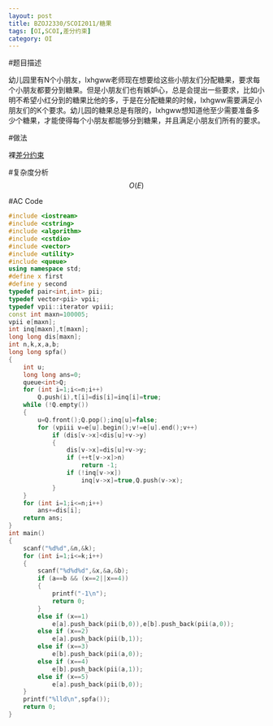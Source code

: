 ```yaml
---
layout: post
title: BZOJ2330/SCOI2011/糖果
tags: [OI,SCOI,差分约束]
category: OI
---
```


#题目描述

幼儿园里有N个小朋友，lxhgww老师现在想要给这些小朋友们分配糖果，要求每个小朋友都要分到糖果。但是小朋友们也有嫉妒心，总是会提出一些要求，比如小明不希望小红分到的糖果比他的多，于是在分配糖果的时候，lxhgww需要满足小朋友们的K个要求。幼儿园的糖果总是有限的，lxhgww想知道他至少需要准备多少个糖果，才能使得每个小朋友都能够分到糖果，并且满足小朋友们所有的要求。

#做法

裸[差分约束](http://zh.wikipedia.org/wiki/%E5%B7%AE%E5%88%86%E7%BA%A6%E6%9D%9F%E7%B3%BB%E7%BB%9F)

#复杂度分析
$$O(E)$$

#AC Code

```cpp
#include <iostream>
#include <cstring>
#include <algorithm>
#include <cstdio>
#include <vector>
#include <utility>
#include <queue>
using namespace std;
#define x first
#define y second
typedef pair<int,int> pii;
typedef vector<pii> vpii;
typedef vpii::iterator vpiii;
const int maxn=100005;
vpii e[maxn];
int inq[maxn],t[maxn];
long long dis[maxn];
int n,k,x,a,b;
long long spfa()
{
    int u;
    long long ans=0;
    queue<int>Q;
    for (int i=1;i<=n;i++)
        Q.push(i),t[i]=dis[i]=inq[i]=true;
    while (!Q.empty())
    {
        u=Q.front();Q.pop();inq[u]=false;
        for (vpiii v=e[u].begin();v!=e[u].end();v++)
            if (dis[v->x]<dis[u]+v->y)
            {
                dis[v->x]=dis[u]+v->y;
                if (++t[v->x]>n)
                    return -1;
                if (!inq[v->x])
                    inq[v->x]=true,Q.push(v->x);
            }
    }
    for (int i=1;i<=n;i++)
        ans+=dis[i];
    return ans;
}
int main()
{
    scanf("%d%d",&n,&k);
    for (int i=1;i<=k;i++)
    {
        scanf("%d%d%d",&x,&a,&b);
        if (a==b && (x==2||x==4))
        {
            printf("-1\n");
            return 0;
        }
        else if (x==1)
            e[a].push_back(pii(b,0)),e[b].push_back(pii(a,0));
        else if (x==2)
            e[a].push_back(pii(b,1));
        else if (x==3)
            e[b].push_back(pii(a,0));
        else if (x==4)
            e[b].push_back(pii(a,1));
        else if (x==5)
            e[a].push_back(pii(b,0));
    }
    printf("%lld\n",spfa());
    return 0;
}
```
